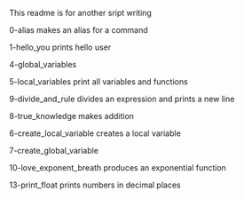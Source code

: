 This readme is for another sript writing

0-alias makes an alias for a command

1-hello_you prints hello user

4-global_variables

5-local_variables print all variables and functions

9-divide_and_rule divides an expression and prints a new line

8-true_knowledge makes addition

6-create_local_variable creates a local variable

7-create_global_variable

10-love_exponent_breath produces an exponential function

13-print_float prints numbers in decimal places
